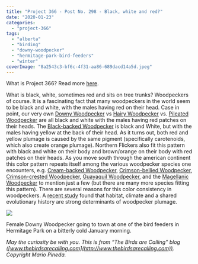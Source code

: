 ```yaml
---
title: "Project 366 - Post No. 298 - Black, white and red?"
date: "2020-01-23"
categories: 
  - "project-366"
tags: 
  - "alberta"
  - "birding"
  - "downy-woodpecker"
  - "hermitage-park-bird-feeders"
  - "winter"
coverImage: "8a2543c3-bf6c-4f31-aa86-689dacd14a5d.jpeg"
---
```


What is Project 366? Read more [here](https://thebirdsarecalling.com/2019/03/29/project-366/).

What is black, white, sometimes red and sits on tree trunks? Woodpeckers of course. It is a fascinating fact that many woodpeckers in the world seem to be black and white, with the males having red on their head. Case in point, our very own [Downy Woodpecker](https://ebird.org/species/dowwoo) vs [Hairy Woodpecker](https://ebird.org/species/haiwoo) vs. [Pileated Woodpecker](https://ebird.org/species/pilwoo) are all black and white with the males having red patches on their heads. The [Black-backed Woodpecker](https://ebird.org/species/bkbwoo) is black and White, but with the males having yellow at the back of their head. As it turns out, both red and yellow plumage is caused by the same pigment (specifically carotenoids, which also create orange plumage). Northern Flickers also fit this pattern with black and white on their body and brown/orange on their body with red patches on their heads. As you move south through the american continent this color pattern repeats itself among the various woodpecker species one encounters, e.g. [Cream-backed Woodpecker](https://ebird.org/species/crbwoo2), [Crimson-bellied Woodpecker](https://ebird.org/species/crbwoo1), [Crimson-crested Woodpecker](https://ebird.org/species/crcwoo1), [Guayaquil Woodpecker](https://ebird.org/species/guawoo2), and the [Magellanic Woodpecker](https://ebird.org/species/magwoo1) to mention just a few (but there are many more species fitting this pattern). There are several reasons for this color consistency in woodpeckers. A [recent study](https://www.nature.com/articles/s41467-019-09721-w#Sec5) found that habitat, climate and a shared evolutionary history are strong determinants of woodpecker plumage.

![](https://thebirdsarecallingandimustgo.files.wordpress.com/2020/01/8a2543c3-bf6c-4f31-aa86-689dacd14a5d.jpeg?w=1024)

Female Downy Woodpecker going to town at one of the bird feeders in Hermitage Park on a bitterly cold January morning.

_May the curiosity be with you. This is from “The Birds are Calling” blog ([www.thebirdsarecalling.com](http://www.thebirdsarecalling.com)). Copyright Mario Pineda._
